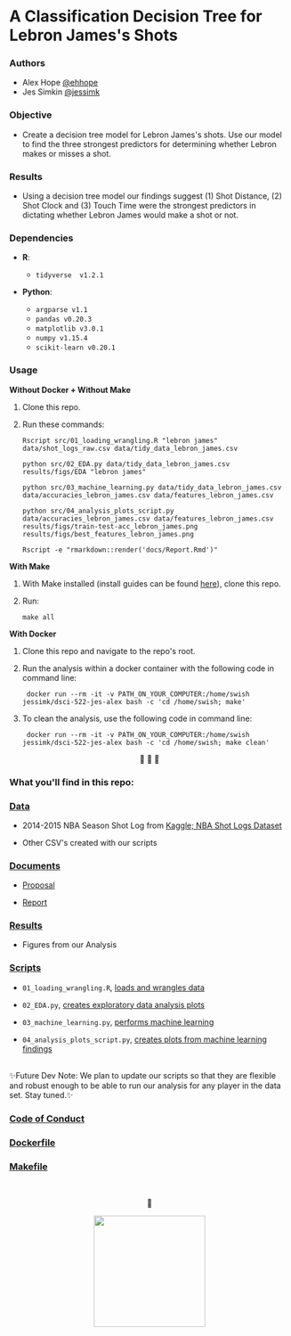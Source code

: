 # A Classification Decision Tree for Lebron James's Shots


### Authors

- Alex Hope [@ehhope](https://github.com/ehhope)  
- Jes Simkin [@jessimk](https://github.com/jessimk)

### Objective

- Create a decision tree model for Lebron James's shots. Use our model to find the three strongest predictors for determining whether Lebron makes or misses a shot.

### Results

- Using a decision tree model our findings suggest (1) Shot Distance, (2) Shot Clock and (3) Touch Time were the strongest predictors in dictating whether Lebron James would make a shot or not.

### Dependencies

- **R**:
	- `tidyverse  v1.2.1`

- **Python**:
	- `argparse v1.1`
	- `pandas v0.20.3`
	- `matplotlib v3.0.1`
	- `numpy v1.15.4`
	- `scikit-learn v0.20.1`

### Usage

**Without Docker + Without Make**  

1. Clone this repo.
2. Run these commands:

	`Rscript src/01_loading_wrangling.R "lebron james" data/shot_logs_raw.csv data/tidy_data_lebron_james.csv`

	`python src/02_EDA.py data/tidy_data_lebron_james.csv results/figs/EDA "lebron james"`  

	`python src/03_machine_learning.py data/tidy_data_lebron_james.csv data/accuracies_lebron_james.csv data/features_lebron_james.csv`  

	`python src/04_analysis_plots_script.py data/accuracies_lebron_james.csv data/features_lebron_james.csv results/figs/train-test-acc_lebron_james.png results/figs/best_features_lebron_james.png`  

	`Rscript -e "rmarkdown::render('docs/Report.Rmd')"`

**With Make**

1. With Make installed (install guides can be found <a href="https://ubc-mds.github.io/resources_pages/installation_instructions/">here</a>), clone this repo.
2. Run:

	`make all`

**With Docker**

1. Clone this repo and navigate to the repo's root.
2. Run the analysis within a docker container with the following code in command line:

		docker run --rm -it -v PATH_ON_YOUR_COMPUTER:/home/swish jessimk/dsci-522-jes-alex bash -c 'cd /home/swish; make'

3. To clean the analysis, use the following code in command line:

		docker run --rm -it -v PATH_ON_YOUR_COMPUTER:/home/swish jessimk/dsci-522-jes-alex bash -c 'cd /home/swish; make clean'

<p align="center"> 🏀 🏀 🏀</p>


### What you'll find in this repo:

### [Data](https://github.com/UBC-MDS/DSCI-522-Jes-Alex/tree/master/data)

- 2014-2015 NBA Season Shot Log from [Kaggle; NBA Shot Logs Dataset](https://www.kaggle.com/dansbecker/nba-shot-logs/home)

- Other CSV's created with our scripts

### [Documents](https://github.com/UBC-MDS/DSCI-522-Jes-Alex/tree/master/docs)

- [Proposal](https://github.com/UBC-MDS/DSCI-522-Jes-Alex/blob/master/docs/Proposal.ipynb)

- [Report](https://github.com/UBC-MDS/DSCI-522-Jes-Alex/blob/master/docs/Report.md)


### [Results](https://github.com/UBC-MDS/DSCI-522-Jes-Alex/tree/master/results/figs)

- Figures from our Analysis

### [Scripts](https://github.com/UBC-MDS/DSCI-522-Jes-Alex/tree/master/src)

- `01_loading_wrangling.R`, [loads and wrangles data](https://github.com/UBC-MDS/DSCI-522-Jes-Alex/blob/master/src/01_loading_wrangling.R)

- `02_EDA.py`, [creates exploratory data analysis plots](https://github.com/UBC-MDS/DSCI-522-Jes-Alex/blob/master/src/02_EDA.py)

- `03_machine_learning.py`, [performs machine learning](https://github.com/UBC-MDS/DSCI-522-Jes-Alex/blob/master/src/03_machine_learning.py)

- `04_analysis_plots_script.py`, [creates plots from machine learning findings](https://github.com/UBC-MDS/DSCI-522-Jes-Alex/blob/master/src/04_analysis_plots_script.py)

</br>
✨Future Dev Note: We plan to update our scripts so that they are flexible and robust enough to be able to run our analysis for any player in the data set. Stay tuned.✨
</br>

### [Code of Conduct](https://github.com/UBC-MDS/DSCI-522-Jes-Alex/blob/master/CONDUCT.md)

### [Dockerfile](https://github.com/UBC-MDS/DSCI-522-Jes-Alex/blob/master/Dockerfile)
### [Makefile](https://github.com/UBC-MDS/DSCI-522-Jes-Alex/blob/master/Makefile)

</br>
<p align="center">
👑
</p>

<p align="center">   
<a href="https://media.giphy.com/media/xT4uQfHn1CUGyYsiiY/giphy.gif"><img width="200" height="200" src="https://media.giphy.com/media/xT4uQfHn1CUGyYsiiY/giphy.gif"></a>

</p>
